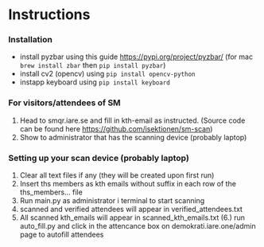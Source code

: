 # Instructions

### Installation 
* install pyzbar using this guide https://pypi.org/project/pyzbar/ (for mac `brew install zbar` then `pip install pyzbar`)
* install cv2 (opencv) using `pip install opencv-python`
* instapp keyboard using `pip install keyboard`


### For visitors/attendees of SM
1. Head to smqr.iare.se and fill in kth-email as instructed. (Source code can be found here https://github.com/isektionen/sm-scan)
2. Show to administrator that has the scanning device (probably laptop)

### Setting up your scan device (probably laptop)
1. Clear all text files if any (they will be created upon first run)
2. Insert ths members as kth emails without suffix in each row of the ths_members... file
3. Run main.py as administrator i terminal to start scanning
4. scanned and verified attendees will appear in verified_attendees.txt
5. All scanned kth_emails will appear in scanned_kth_emails.txt
(6.) run auto_fill.py and click in the attencance box on demokrati.iare.one/admin page to autofill attendees
